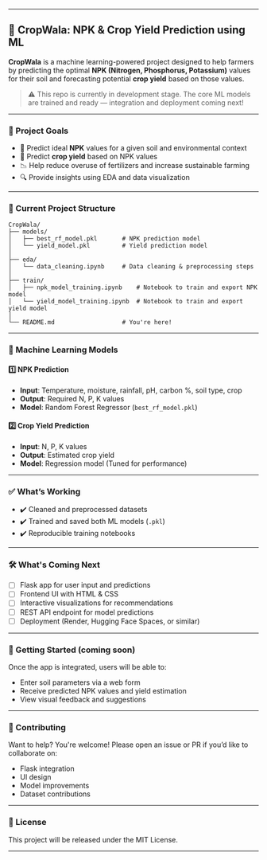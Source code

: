 
---

## 🌾 CropWala: NPK & Crop Yield Prediction using ML

**CropWala** is a machine learning-powered project designed to help farmers by predicting the optimal **NPK (Nitrogen, Phosphorus, Potassium)** values for their soil and forecasting potential **crop yield** based on those values.

> ⚠️ This repo is currently in development stage. The core ML models are trained and ready — integration and deployment coming next!

---

### 📌 Project Goals

- 🧪 Predict ideal **NPK** values for a given soil and environmental context
- 🌽 Predict **crop yield** based on NPK values
- 📉 Help reduce overuse of fertilizers and increase sustainable farming
- 🔍 Provide insights using EDA and data visualization

---

### 📁 Current Project Structure

```
CropWala/
├── models/
│   ├── best_rf_model.pkl       # NPK prediction model
│   └── yield_model.pkl         # Yield prediction model
│
├── eda/
│   └── data_cleaning.ipynb     # Data cleaning & preprocessing steps
│
├── train/
│   ├── npk_model_training.ipynb    # Notebook to train and export NPK model
│   └── yield_model_training.ipynb  # Notebook to train and export yield model
│
└── README.md                   # You're here!
```

---

### 🧠 Machine Learning Models

#### 1️⃣ NPK Prediction
- **Input**: Temperature, moisture, rainfall, pH, carbon %, soil type, crop
- **Output**: Required N, P, K values
- **Model**: Random Forest Regressor (`best_rf_model.pkl`)

#### 2️⃣ Crop Yield Prediction
- **Input**: N, P, K values
- **Output**: Estimated crop yield
- **Model**: Regression model (Tuned for performance)

---

### ✅ What’s Working

- ✔️ Cleaned and preprocessed datasets
- ✔️ Trained and saved both ML models (`.pkl`)
- ✔️ Reproducible training notebooks

---

### 🛠️ What's Coming Next

- [ ] Flask app for user input and predictions
- [ ] Frontend UI with HTML & CSS
- [ ] Interactive visualizations for recommendations
- [ ] REST API endpoint for model predictions
- [ ] Deployment (Render, Hugging Face Spaces, or similar)

---

### 🚀 Getting Started (coming soon)

Once the app is integrated, users will be able to:
- Enter soil parameters via a web form
- Receive predicted NPK values and yield estimation
- View visual feedback and suggestions

---

### 🤝 Contributing

Want to help? You're welcome! Please open an issue or PR if you’d like to collaborate on:
- Flask integration
- UI design
- Model improvements
- Dataset contributions

---

### 📄 License

This project will be released under the MIT License.

---

